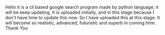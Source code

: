 Hello it is a cli based google search program made by python language, it will be keep updating. It is uploaded initially, and in this stage because I don't have time to update this now. So I have uploaded this at this stage. It will become so realistic, advanced, futuristic and superb in coming time.
*Thank You*

